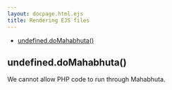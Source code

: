 ```yaml
---
layout: docpage.html.ejs
title: Rendering EJS files
---
```

  - [undefined.doMahabhuta()](#undefineddomahabhuta)

## undefined.doMahabhuta()

  We cannot allow PHP code to run through Mahabhuta.
